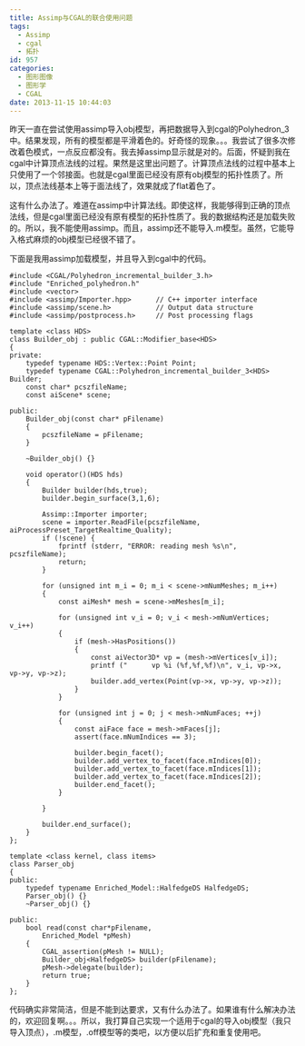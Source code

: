 ```yaml
---
title: Assimp与CGAL的联合使用问题
tags:
  - Assimp
  - cgal
  - 拓扑
id: 957
categories:
  - 图形图像
  - 图形学
  - CGAL
date: 2013-11-15 10:44:03
---
```


 昨天一直在尝试使用assimp导入obj模型，再把数据导入到cgal的Polyhedron_3中。结果发现，所有的模型都是平滑着色的。好奇怪的现象。。。我尝试了很多次修改着色模式，一点反应都没有。我去掉assimp显示就是对的。后面，怀疑到我在cgal中计算顶点法线的过程。果然是这里出问题了。计算顶点法线的过程中基本上只使用了一个邻接面。也就是cgal里面已经没有原有obj模型的拓扑性质了。所以，顶点法线基本上等于面法线了，效果就成了flat着色了。

 这有什么办法了。难道在assimp中计算法线。即使这样，我能够得到正确的顶点法线，但是cgal里面已经没有原有模型的拓扑性质了。我的数据结构还是加载失败的。所以，我不能使用assimp。而且，assimp还不能导入.m模型。虽然，它能导入格式麻烦的obj模型已经很不错了。

 下面是我用assimp加载模型，并且导入到cgal中的代码。

``` stylus
#include <CGAL/Polyhedron_incremental_builder_3.h>
#include "Enriched_polyhedron.h"
#include <vector>
#include <assimp/Importer.hpp>      // C++ importer interface
#include <assimp/scene.h>           // Output data structure
#include <assimp/postprocess.h>     // Post processing flags

template <class HDS>
class Builder_obj : public CGAL::Modifier_base<HDS>
{
private:
	typedef typename HDS::Vertex::Point Point;
	typedef typename CGAL::Polyhedron_incremental_builder_3<HDS> Builder;
	const char* pcszfileName;
	const aiScene* scene;

public:
	Builder_obj(const char* pFilename)
	{
		pcszfileName = pFilename;
	}

	~Builder_obj() {}

	void operator()(HDS hds)
	{
		Builder builder(hds,true);
		builder.begin_surface(3,1,6);

		Assimp::Importer importer;
		scene = importer.ReadFile(pcszfileName,  aiProcessPreset_TargetRealtime_Quality);
		if (!scene) {
			fprintf (stderr, "ERROR: reading mesh %s\n", pcszfileName);
			return;
		}

		for (unsigned int m_i = 0; m_i < scene->mNumMeshes; m_i++)
		{
			const aiMesh* mesh = scene->mMeshes[m_i];

			for (unsigned int v_i = 0; v_i < mesh->mNumVertices; v_i++) 
			{
				if (mesh->HasPositions())
				{
					const aiVector3D* vp = (mesh->mVertices[v_i]);
					printf ("      vp %i (%f,%f,%f)\n", v_i, vp->x, vp->y, vp->z);
					builder.add_vertex(Point(vp->x, vp->y, vp->z));
				}
			}

			for (unsigned int j = 0; j < mesh->mNumFaces; ++j)
			{
				const aiFace face = mesh->mFaces[j];
				assert(face.mNumIndices == 3);

				builder.begin_facet();
				builder.add_vertex_to_facet(face.mIndices[0]);
				builder.add_vertex_to_facet(face.mIndices[1]);
				builder.add_vertex_to_facet(face.mIndices[2]);
				builder.end_facet();
			}

		}

		builder.end_surface();
	}
};

template <class kernel, class items>
class Parser_obj
{
public:
	typedef typename Enriched_Model::HalfedgeDS HalfedgeDS;
	Parser_obj() {}
	~Parser_obj() {}

public:
	bool read(const char*pFilename,
		Enriched_Model *pMesh)
	{
		CGAL_assertion(pMesh != NULL);
		Builder_obj<HalfedgeDS> builder(pFilename);
		pMesh->delegate(builder);
		return true;
	}
};
```

 代码确实非常简洁，但是不能到达要求，又有什么办法了。如果谁有什么解决办法的，欢迎回复啊。。。所以，我打算自己实现一个适用于cgal的导入obj模型（我只导入顶点），.m模型，.off模型等的类吧，以方便以后扩充和重复使用吧。